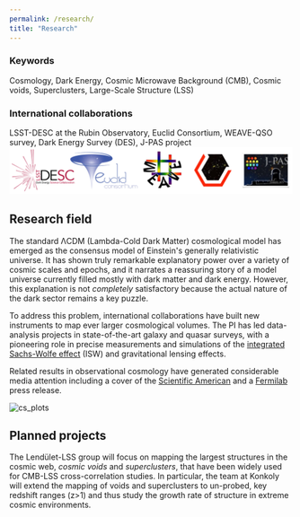 ```yaml
---
permalink: /research/
title: "Research"
---
```


### Keywords

Cosmology, Dark Energy, Cosmic Microwave Background (CMB), Cosmic voids, Superclusters, Large-Scale Structure (LSS)

### International collaborations

LSST-DESC at the Rubin Observatory, Euclid Consortium, WEAVE-QSO survey, Dark Energy Survey (DES), J-PAS project
![surveys](/assets/images/surveys5.png)


## Research field

The standard ΛCDM (Lambda-Cold Dark Matter) cosmological model has emerged as the consensus model of Einstein's generally relativistic universe. It has shown truly remarkable explanatory power over a variety of cosmic scales and epochs, and it narrates a reassuring story of a model universe currently filled mostly with dark matter and dark energy. However, this explanation is not _completely_ satisfactory because the actual nature of the dark sector remains a key puzzle.

To address this problem, international collaborations have built new instruments to map ever larger cosmological volumes. The PI has led data-analysis projects in state-of-the-art galaxy and quasar surveys, with a pioneering role in precise measurements and simulations of the [integrated Sachs-Wolfe effect](https://en.wikipedia.org/wiki/Sachs%E2%80%93Wolfe_effect) (ISW) and gravitational lensing effects. 

Related results in observational cosmology have generated considerable media attention including a cover of the [Scientific American](https://www.scientificamerican.com/article/the-emptiest-place-in-space/) and a [Fermilab](https://news.fnal.gov/2022/01/scientists-move-a-step-closer-to-understanding-the-cold-spot-in-the-cosmic-microwave-background/) press release.

![cs_plots](https://user-images.githubusercontent.com/11870801/152980146-3a629d32-1445-4efc-9887-98c10812f922.png)

## Planned projects

The Lendület-LSS group will focus on mapping the largest structures in the cosmic web, _cosmic voids_ and _superclusters_, that have been widely used for CMB-LSS cross-correlation studies. In particular, the team at Konkoly will extend the mapping of voids and superclusters to un-probed, key redshift ranges (z>1) and thus study the growth rate of structure in extreme cosmic environments.

